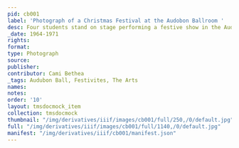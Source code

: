 ```yaml
---
pid: cb001
label: 'Photograph of a Christmas Festival at the Audobon Ballroom '
desc: Four students stand on stage performing a festive show in the Audubon Ballroom.
_date: 1964-1971
rights:
format:
type: Photograph
source:
publisher:
contributor: Cami Bethea
_tags: Audubon Ball, Festivites, The Arts
names:
notes:
order: '10'
layout: tmsdocmock_item
collection: tmsdocmock
thumbnail: "/img/derivatives/iiif/images/cb001/full/250,/0/default.jpg"
full: "/img/derivatives/iiif/images/cb001/full/1140,/0/default.jpg"
manifest: "/img/derivatives/iiif/cb001/manifest.json"
---
```

